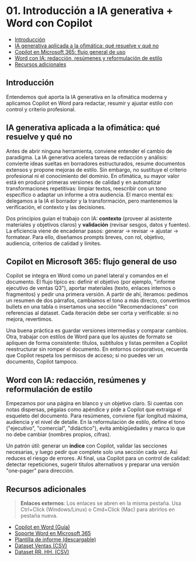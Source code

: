 # 01. Introducción a IA generativa + Word con Copilot

- [Introducción](#introducción)
- [IA generativa aplicada a la ofimática: qué resuelve y qué no](#ia-generativa-aplicada-a-la-ofimática-qué-resuelve-y-qué-no)
- [Copilot en Microsoft 365: flujo general de uso](#copilot-en-microsoft-365-flujo-general-de-uso)
- [Word con IA: redacción, resúmenes y reformulación de estilo](#word-con-ia-redacción-resúmenes-y-reformulación-de-estilo)
- [Recursos adicionales](#recursos-adicionales)

## Introducción
Entendemos qué aporta la IA generativa en la ofimática moderna y aplicamos Copilot en Word para redactar, resumir y ajustar estilo con control y criterio profesional.

## IA generativa aplicada a la ofimática: qué resuelve y qué no
Antes de abrir ninguna herramienta, conviene entender el cambio de paradigma. La IA generativa acelera tareas de redacción y análisis: convierte ideas sueltas en borradores estructurados, resume documentos extensos y propone mejoras de estilo. Sin embargo, no sustituye el criterio profesional ni el conocimiento del dominio. En ofimática, su mayor valor está en producir primeras versiones de calidad y en automatizar transformaciones repetitivas: limpiar textos, reescribir con un tono específico o adaptar un informe a otra audiencia. El marco mental es: delegamos a la IA el borrador y la transformación, pero mantenemos la verificación, el contexto y las decisiones.

Dos principios guían el trabajo con IA: **contexto** (proveer al asistente materiales y objetivos claros) y **validación** (revisar sesgos, datos y fuentes). La eficiencia viene de encadenar pasos: generar → revisar → ajustar → formatear. Para ello, diseñamos prompts breves, con rol, objetivo, audiencia, criterios de calidad y límites.

## Copilot en Microsoft 365: flujo general de uso
Copilot se integra en Word como un panel lateral y comandos en el documento. El flujo típico es: definir el objetivo (por ejemplo, "informe ejecutivo de ventas Q3"), aportar materiales (texto, enlaces internos o fragmentos) y pedir una primera versión. A partir de ahí, iteramos: pedimos un resumen de dos párrafos, cambiamos el tono a más directo, convertimos bullets en una tabla o insertamos una sección "Recomendaciones" con referencias al dataset. Cada iteración debe ser corta y verificable: si no mejora, revertimos. 

Una buena práctica es guardar versiones intermedias y comparar cambios. Otra, trabajar con estilos de Word para que los ajustes de formato se apliquen de forma consistente: títulos, subtítulos y listas permiten a Copilot reestructurar sin romper el documento. En entornos corporativos, recuerda que Copilot respeta los permisos de acceso; si no puedes ver un documento, Copilot tampoco.

## Word con IA: redacción, resúmenes y reformulación de estilo
Empezamos por una página en blanco y un objetivo claro. Si cuentas con notas dispersas, pégalas como apéndice y pide a Copilot que extraiga el esqueleto del documento. Para resúmenes, conviene fijar longitud máxima, audiencia y el nivel de detalle. En la reformulación de estilo, define el tono ("ejecutivo", "comercial", "didáctico"), evita ambigüedades y marca lo que no debe cambiar (nombres propios, cifras). 

Un patrón útil: generar un **índice** con Copilot, validar las secciones necesarias, y luego pedir que complete solo una sección cada vez. Así reduces el riesgo de errores. Al final, usa Copilot para un control de calidad: detectar repeticiones, sugerir títulos alternativos y preparar una versión "one-pager" para dirección.

## Recursos adicionales
> **Enlaces externos**: Los enlaces se abren en la misma pestaña. Usa Ctrl+Click (Windows/Linux) o Cmd+Click (Mac) para abrirlos en pestaña nueva.

- <a href="https://learn.microsoft.com/microsoft-365/copilot/microsoft-365-copilot-word-overview" target="_blank">Copilot en Word (Guía)</a>
- <a href="https://support.microsoft.com/office/word" target="_blank">Soporte Word en Microsoft 365</a>
- <a href="sandbox:/mnt/data/plantillas/plantilla_informe.txt" target="_blank">Plantilla de informe (descargable)</a>
- <a href="sandbox:/mnt/data/datasets/ventas_ejemplo.csv" target="_blank">Dataset Ventas (CSV)</a>
- <a href="sandbox:/mnt/data/datasets/rrhh_ejemplo.csv" target="_blank">Dataset RR. HH. (CSV)</a>
